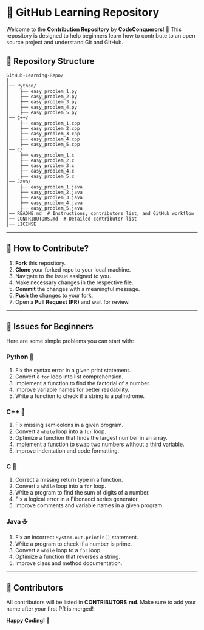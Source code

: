 # 📌 GitHub Learning Repository
Welcome to the **Contribution Repository** by **CodeConquerors**! 🚀 This repository is designed to help beginners learn how to contribute to an open source project and understand Git and GitHub.

## 📂 Repository Structure
```
GitHub-Learning-Repo/
|
│── Python/
│    ├── easy_problem_1.py
│    ├── easy_problem_2.py
│    ├── easy_problem_3.py
│    ├── easy_problem_4.py
│    ├── easy_problem_5.py
│── C++/
│    ├── easy_problem_1.cpp
│    ├── easy_problem_2.cpp
│    ├── easy_problem_3.cpp
│    ├── easy_problem_4.cpp
│    ├── easy_problem_5.cpp
│── C/
│    ├── easy_problem_1.c
│    ├── easy_problem_2.c
│    ├── easy_problem_3.c
│    ├── easy_problem_4.c
│    ├── easy_problem_5.c
│── Java/
│    ├── easy_problem_1.java
│    ├── easy_problem_2.java
│    ├── easy_problem_3.java
│    ├── easy_problem_4.java
│    ├── easy_problem_5.java
│── README.md  # Instructions, contributors list, and GitHub workflow
│── CONTRIBUTORS.md  # Detailed contributor list
│── LICENSE
```

---

## 🚀 How to Contribute?
1. **Fork** this repository.
2. **Clone** your forked repo to your local machine.
3. Navigate to the issue assigned to you.
4. Make necessary changes in the respective file.
5. **Commit** the changes with a meaningful message.
6. **Push** the changes to your fork.
7. Open a **Pull Request (PR)** and wait for review.

---

## 📝 Issues for Beginners
Here are some simple problems you can start with:

### **Python** 🐍
1. Fix the syntax error in a given print statement.
2. Convert a `for` loop into list comprehension.
3. Implement a function to find the factorial of a number.
4. Improve variable names for better readability.
5. Write a function to check if a string is a palindrome.

### **C++** 🔹
1. Fix missing semicolons in a given program.
2. Convert a `while` loop into a `for` loop.
3. Optimize a function that finds the largest number in an array.
4. Implement a function to swap two numbers without a third variable.
5. Improve indentation and code formatting.

### **C** 🔧
1. Correct a missing return type in a function.
2. Convert a `while` loop into a `for` loop.
3. Write a program to find the sum of digits of a number.
4. Fix a logical error in a Fibonacci series generator.
5. Improve comments and variable names in a given program.

### **Java** ☕
1. Fix an incorrect `System.out.println()` statement.
2. Write a program to check if a number is prime.
3. Convert a `while` loop to a `for` loop.
4. Optimize a function that reverses a string.
5. Improve class and method documentation.

---

## 🎉 Contributors
All contributors will be listed in **CONTRIBUTORS.md**. Make sure to add your name after your first PR is merged!

**Happy Coding! 🚀**